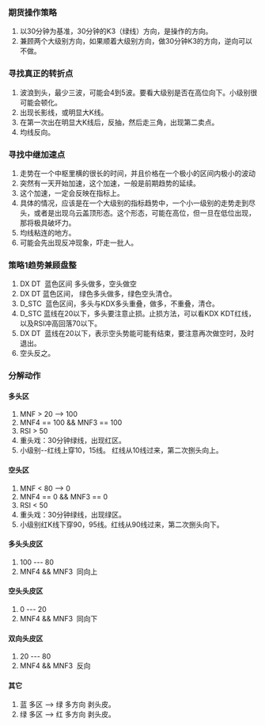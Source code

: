 ### 期货操作策略

1. 以30分钟为基准，30分钟的K3（绿线）方向，是操作的方向。
2. 兼顾两个大级别方向，如果顺着大级别方向，做30分钟K3的方向，逆向可以不做。

### 寻找真正的转折点
1. 波浪到头，最少三波，可能会4到5波。要看大级别是否在高位向下。小级别很可能会顿化。
2. 出现长影线，或明显大K线。
3. 在第一次出在明显大K线后，反抽，然后走三角，出现第二卖点。
4. 均线反向。


### 寻找中继加速点
1. 走势在一个中枢里横的很长的时间，并且价格在一个极小的区间内极小的波动
2. 突然有一天开始加速，这个加速，一般是前期趋势的延续。
3. 这个加速，一定会反映在指标上。
4. 具体的情况，应该是在一个大级别的指标趋势中，一个小一级别的走势走到尽头，或者是出现乌云盖顶形态。这个形态，可能在高位，但一旦在低位出现，那将极具破坏力。
5. 均线粘连的地方。
6. 可能会先出现反冲现象，吓走一批人。

### 策略1趋势兼顾盘整
1. DX DT  蓝色区间 多头做多，空头做空
2. DX DT  蓝色区间， 绿色多头做多，绿色空头清仓。
3. D_STC  蓝色区间，多头与KDX多头重叠，做多，不重叠，清仓。
4. D_STC 蓝线在20以下，多头要注意止损。止损方法，可以看KDX KDT红线，以及RSI冲高回落70以下。
5. DX DT  蓝线在20以下，表示空头势能可能有结束，要注意再次做空时，及时退出。
6. 空头反之。

### 分解动作
#### 多头区
1. MNF > 20 --> 100
2. MNF4 == 100 && MNF3 == 100 
3. RSI > 50
4. 重头戏：30分钟绿线，出现红区。
5. 小级别--红线上穿10，15线。 红线从10线过来，第二次捌头向上。
#### 空头区
1. MNF < 80 --> 0
2. MNF4 == 0 && MNF3 == 0 
3. RSI < 50
4. 重头戏：30分钟绿线，出现绿区。
5. 小级别红K线下穿90，95线。红线从90线过来，第二次捌头向下。
#### 多头头皮区
1. 100 --- 80 
2. MNF4  && MNF3  同向上
#### 空头头皮区
1. 0 --- 20
2. MNF4  && MNF3  同向下
#### 双向头皮区
1. 20 --- 80
2. MNF4  && MNF3  反向

#### 其它
1. 蓝 多区 --> 绿 多方向 剥头皮。
2. 绿 多区 --> 红 多方向 剥头皮。

